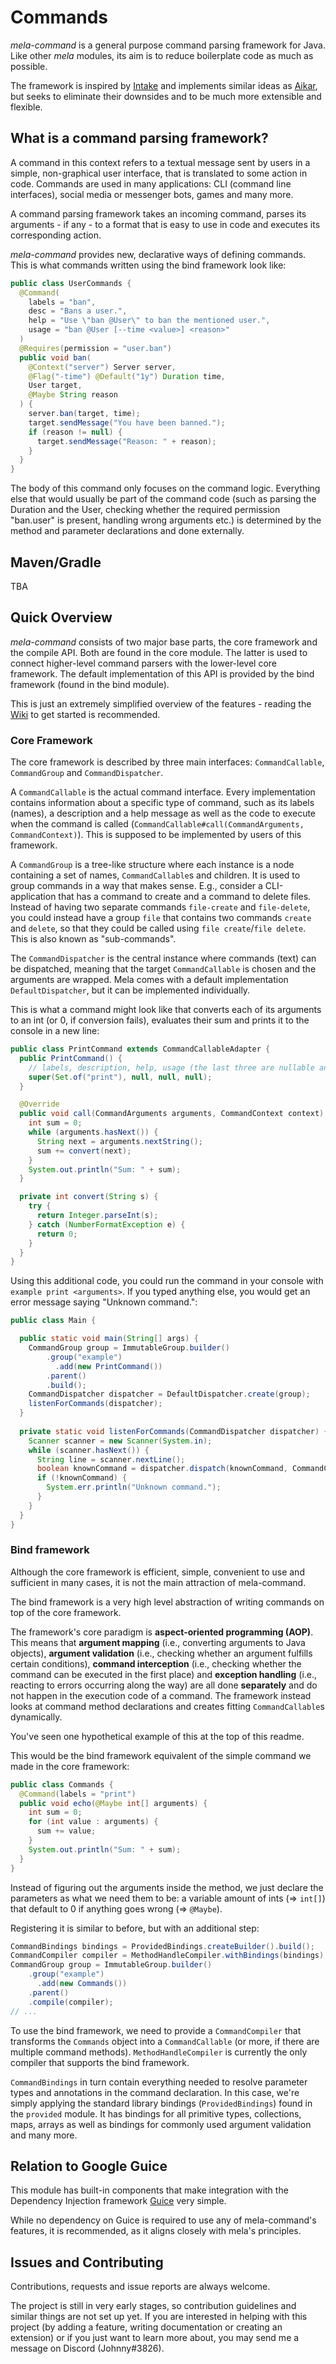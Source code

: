 # Commands
*mela-command* is a general purpose command parsing framework for Java. 
Like other *mela* modules, its aim is to reduce boilerplate code as much as possible.

The framework is inspired by [Intake](https://github.com/EngineHub/Intake) and implements 
similar ideas as [Aikar](https://github.com/aikar/commands), but seeks to eliminate their 
downsides and to be much more extensible and flexible.

## What is a command parsing framework?
A command in this context refers to a textual message sent by users in a simple, non-graphical 
user interface, that is translated to some action in code.
Commands are used in many applications: CLI (command line interfaces), social 
media or messenger bots, games and many more.

A command parsing framework takes an incoming command, parses its arguments - if any -
to a format that is easy to use in code and executes its corresponding action.

*mela-command* provides new, declarative ways of defining commands. 
This is what commands written using the bind framework look like:

```java
public class UserCommands {
  @Command(
    labels = "ban",  
    desc = "Bans a user.", 
    help = "Use \"ban @User\" to ban the mentioned user.",
    usage = "ban @User [--time <value>] <reason>"
  )
  @Requires(permission = "user.ban")
  public void ban(
    @Context("server") Server server,
    @Flag("-time") @Default("1y") Duration time,
    User target,
    @Maybe String reason
  ) {
    server.ban(target, time);
    target.sendMessage("You have been banned.");
    if (reason != null) {
      target.sendMessage("Reason: " + reason);
    }
  }
}
```
The body of this command only focuses on the command logic. Everything else that would 
usually be part of the command code (such as parsing the Duration and the User, 
checking whether the required permission "ban.user" is present, handling wrong arguments 
etc.) is determined by the method and parameter declarations and done externally.

## Maven/Gradle
TBA

## Quick Overview
*mela-command* consists of two major base parts, the core framework and the 
compile API. Both are found in the core module. 
The latter is used to connect higher-level command parsers with the lower-level 
core framework. The default implementation of this API is provided by the bind framework 
(found in the bind module).

This is just an extremely simplified overview of the features - reading the 
[Wiki](wiki/Home) to get started is recommended.

### Core Framework
The core framework is described by three main interfaces: 
`CommandCallable`, `CommandGroup` and `CommandDispatcher`.

A `CommandCallable` is the actual command interface. Every implementation contains 
information about a specific type of command, such as its labels (names), 
a description and a help message as well as the code to execute when the command is called 
(`CommandCallable#call(CommandArguments, CommandContext)`). This is supposed to be 
implemented by users of this framework.

A `CommandGroup` is a tree-like structure where each instance is a node containing a set of
names, `CommandCallable`s and children. It is used to group commands in a way that makes
sense. E.g., consider a CLI-application that has a command to create and a command to delete
files. Instead of having two separate commands `file-create` and `file-delete`, you could 
instead have a group `file` that contains two commands `create` and `delete`, so that they
could be called using `file create`/`file delete`. This is also known as "sub-commands".

The `CommandDispatcher` is the central instance where commands (text) can be dispatched,
meaning that the target `CommandCallable` is chosen and the arguments are wrapped.
Mela comes with a default implementation `DefaultDispatcher`, but it can be implemented 
individually.

This is what a command might look like that converts each of its arguments to an int (or 0,
if conversion fails), evaluates their sum and prints it to the console in a new line:
```java
public class PrintCommand extends CommandCallableAdapter {
  public PrintCommand() {
    // labels, description, help, usage (the last three are nullable and not required here)
    super(Set.of("print"), null, null, null);
  }

  @Override
  public void call(CommandArguments arguments, CommandContext context) {
    int sum = 0;
    while (arguments.hasNext()) {
      String next = arguments.nextString();
      sum += convert(next);
    }
    System.out.println("Sum: " + sum);
  }

  private int convert(String s) {
    try {
      return Integer.parseInt(s);
    } catch (NumberFormatException e) {
      return 0;
    }
  }
}
```
Using this additional code, you could run the command in your console with 
`example print <arguments>`. If you typed anything else, you would get an error message saying
"Unknown command.":
```java
public class Main {

  public static void main(String[] args) {
    CommandGroup group = ImmutableGroup.builder()
        .group("example")
          .add(new PrintCommand())
        .parent()
        .build();
    CommandDispatcher dispatcher = DefaultDispatcher.create(group);
    listenForCommands(dispatcher);
  }
  
  private static void listenForCommands(CommandDispatcher dispatcher) {
    Scanner scanner = new Scanner(System.in);
    while (scanner.hasNext()) {
      String line = scanner.nextLine();
      boolean knownCommand = dispatcher.dispatch(knownCommand, CommandContext.create());
      if (!knownCommand) {
        System.err.println("Unknown command.");
      }
    }
  }   
}
```

### Bind framework
Although the core framework is efficient, simple, convenient to use and sufficient 
in many cases, it is not the main attraction of mela-command. 

The bind framework is a very high level abstraction of writing commands on
top of the core framework. 

The framework's core paradigm is **aspect-oriented programming (AOP)**. This means that
**argument mapping** (i.e., converting arguments to Java objects), **argument validation** 
(i.e., checking whether an argument fulfills certain conditions), **command interception** 
(i.e., checking whether the command can be executed in the first place) and 
**exception handling** (i.e., reacting to errors occurring along the way) are all done 
**separately** and do not happen in the execution code of a command. The framework instead 
looks at command method declarations and creates fitting `CommandCallable`s dynamically.

You've seen one hypothetical example of this at the top of this readme. 

This would be the bind framework equivalent of the simple command we made 
in the core framework:

```java
public class Commands {
  @Command(labels = "print")
  public void echo(@Maybe int[] arguments) {
    int sum = 0;
    for (int value : arguments) {
      sum += value;
    }
    System.out.println("Sum: " + sum);
  }
}
```
Instead of figuring out the arguments inside the method, we just declare
the parameters as what we need them to be: a variable amount of ints (=> `int[]`) 
that default to 0 if anything goes wrong (=> `@Maybe`).

Registering it is similar to before, but with an additional step:
```java
CommandBindings bindings = ProvidedBindings.createBuilder().build();
CommandCompiler compiler = MethodHandleCompiler.withBindings(bindings);
CommandGroup group = ImmutableGroup.builder()
    .group("example")
      .add(new Commands())
    .parent()
    .compile(compiler);
// ...
```

To use the bind framework, we need to provide a `CommandCompiler` that
transforms the `Commands` object into a `CommandCallable` (or more, if there are multiple
command methods). `MethodHandleCompiler` is currently the only compiler that supports 
the bind framework.

`CommandBindings` in turn contain everything needed to resolve parameter types and 
annotations in the command declaration. In this case, we're simply applying the standard 
library bindings (`ProvidedBindings`) found in the `provided` module. It has bindings for 
all primitive types, collections, maps, arrays as well as bindings for commonly used 
argument validation and many more.

## Relation to Google Guice
This module has built-in components that make integration with the Dependency Injection 
framework [Guice](https://github.com/google/guice) very simple.

While no dependency on Guice is required to use any of mela-command's features, it is
recommended, as it aligns closely with mela's principles.

## Issues and Contributing
Contributions, requests and issue reports are always welcome.

The project is still in very early stages, so contribution guidelines and similar things
are not set up yet. If you are interested in helping with this project (by adding a 
feature, writing documentation or creating an extension) or if you just want to learn
more about, you may send me a message on Discord (Johnny#3826).
